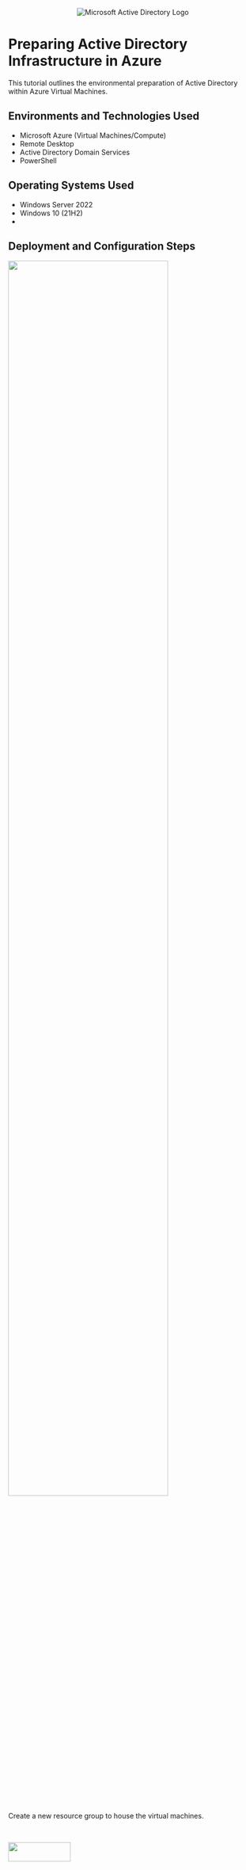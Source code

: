 <p align="center">
<img src="https://i.imgur.com/pU5A58S.png" alt="Microsoft Active Directory Logo"/>
</p>

<h1>Preparing Active Directory Infrastructure in Azure</h1>
This tutorial outlines the environmental preparation of Active Directory within Azure Virtual Machines.<br />


<h2>Environments and Technologies Used</h2>

- Microsoft Azure (Virtual Machines/Compute)
- Remote Desktop
- Active Directory Domain Services
- PowerShell

<h2>Operating Systems Used </h2>

- Windows Server 2022
- Windows 10 (21H2)
- 

<h2>Deployment and Configuration Steps</h2>

<p>
<img src="https://github.com/user-attachments/assets/d0f3079d-2794-4bf2-88c0-141fccc7fcd6" height="80%" width="80%" />
</p>
<p>
Create a new resource group to house the virtual machines.
</p>
<br />

<p>
<img src="https://github.com/user-attachments/assets/6ed05a60-8556-4e44-a6cf-015914d9f096" height="10%" width="50%" />
</p>
<p>
Create a virtual network (you can allow Azure to create it automatically as well).
</p>
<br />

<p>
<img src="https://github.com/user-attachments/assets/31d9ad04-5b67-4943-9f17-420546f6e990" height="80%" width="80%" />
</p>
<p>
Create the virtual machine that will act as the domain controller.
</p>
<br />



<p>
<img src="https://github.com/user-attachments/assets/ab86b7a4-ca2e-4418-b74e-5a436b969e8e" height="80%" width="80%" />
</p>
<p>
Create a 2nd virtual machine to serve as the client.
</p>
<br />





















